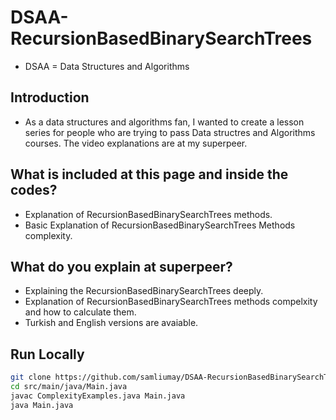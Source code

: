 # DSAA-RecursionBasedBinarySearchTrees
* DSAA = Data Structures and Algorithms 

## Introduction 
* As a data structures and algorithms fan, I wanted to create a lesson series for people who are trying to pass Data structres and Algorithms courses. The video explanations are at my superpeer. 

## What is included at this page and inside the codes? 
* Explanation of RecursionBasedBinarySearchTrees methods. 
* Basic Explanation of RecursionBasedBinarySearchTrees Methods complexity. 

## What do you explain at superpeer?
* Explaining the RecursionBasedBinarySearchTrees deeply. 
* Explanation of RecursionBasedBinarySearchTrees methods compelxity and how to calculate them. 
* Turkish and English versions are avaiable. 

## Run Locally

```bash
git clone https://github.com/samliumay/DSAA-RecursionBasedBinarySearchTrees.git
cd src/main/java/Main.java
javac ComplexityExamples.java Main.java
java Main.java
```
